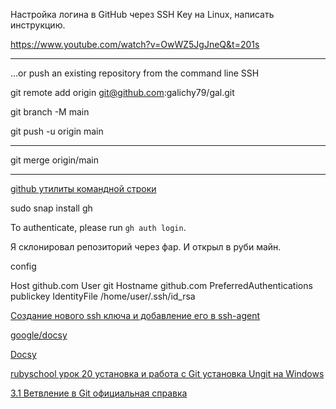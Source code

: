Hастройка логина в GitHub через SSH Key на Linux, написать инструкцию.

https://www.youtube.com/watch?v=OwWZ5JgJneQ&t=201s

---




…or push an existing repository from the command line SSH

git remote add origin git@github.com:galichy79/gal.git

git branch -M main

git push -u origin main 

---

git merge origin/main

---

[github утилиты командной строки](https://yamadharma.github.io/ru/post/2021/08/04/github-command-line-utilities/)

sudo snap install gh

To authenticate, please run `gh auth login`.



Я склонировал репозиторий через фар. И открыл в руби майн.

config


Host github.com
        User git
        Hostname github.com
        PreferredAuthentications publickey
        IdentityFile /home/user/.ssh/id_rsa

[Создание нового ssh ключа и добавление его в ssh-agent](https://docs-github-com.translate.goog/en/authentication/connecting-to-github-with-ssh/generating-a-new-ssh-key-and-adding-it-to-the-ssh-agent?platform=linux&_x_tr_sl=auto&_x_tr_tl=ru&_x_tr_hl=ru)






[google/docsy](https://github.com/google/docsy)

[Docsy](https://www.docsy.dev/about/)

[rubyschool урок 20 установка и работа с Git
установка Ungit на Windows]()

[3.1 Ветвление в Git официальная справка](https://git-scm.com/book/ru/v2/%D0%92%D0%B5%D1%82%D0%B2%D0%BB%D0%B5%D0%BD%D0%B8%D0%B5-%D0%B2-Git-%D0%9E-%D0%B2%D0%B5%D1%82%D0%B2%D0%BB%D0%B5%D0%BD%D0%B8%D0%B8-%D0%B2-%D0%B4%D0%B2%D1%83%D1%85-%D1%81%D0%BB%D0%BE%D0%B2%D0%B0%D1%85)